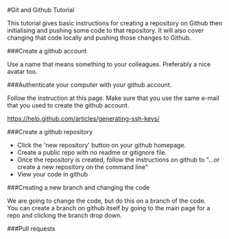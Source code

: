 #Git and Github Tutorial

This tutorial gives basic instructions for creating a repository on Github then initialising and pushing some code to that repository. It will also cover changing that code locally and pushing those changes to Github.

###Create a github account

Use a name that means something to your colleagues.  Preferably a nice avatar too.

###Authenticate your computer with your github account.

Follow the instruction at this page.  Make sure that you use the same e-mail that you used to create the github account.

https://help.github.com/articles/generating-ssh-keys/

###Create a github repository

- Click the 'new repository' button on your github homepage.
- Create a public repo with no readme or gitignore file.
- Once the repository is created, follow the instructions on github to "…or create a new repository on the command line"
- View your code in github

###Creating a new branch and changing the code

We are going to change the code, but do this on a branch of the code.  
You can create a branch on github itself by going to the main page for a repo
and clicking the branch drop down.

###Pull requests

